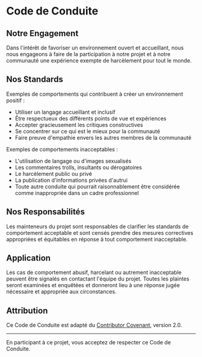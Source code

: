 # Code de Conduite

## Notre Engagement

Dans l'intérêt de favoriser un environnement ouvert et accueillant, nous nous engageons à faire de la participation à notre projet et à notre communauté une expérience exempte de harcèlement pour tout le monde.

## Nos Standards

Exemples de comportements qui contribuent à créer un environnement positif :

- Utiliser un langage accueillant et inclusif
- Être respectueux des différents points de vue et expériences
- Accepter gracieusement les critiques constructives
- Se concentrer sur ce qui est le mieux pour la communauté
- Faire preuve d'empathie envers les autres membres de la communauté

Exemples de comportements inacceptables :

- L'utilisation de langage ou d'images sexualisés
- Les commentaires trolls, insultants ou dérogatoires
- Le harcèlement public ou privé
- La publication d'informations privées d'autrui
- Toute autre conduite qui pourrait raisonnablement être considérée comme inappropriée dans un cadre professionnel

## Nos Responsabilités

Les mainteneurs du projet sont responsables de clarifier les standards de comportement acceptable et sont censés prendre des mesures correctives appropriées et équitables en réponse à tout comportement inacceptable.

## Application

Les cas de comportement abusif, harcelant ou autrement inacceptable peuvent être signalés en contactant l'équipe du projet. Toutes les plaintes seront examinées et enquêtées et donneront lieu à une réponse jugée nécessaire et appropriée aux circonstances.

## Attribution

Ce Code de Conduite est adapté du [Contributor Covenant](https://www.contributor-covenant.org), version 2.0.

---

En participant à ce projet, vous acceptez de respecter ce Code de Conduite.
